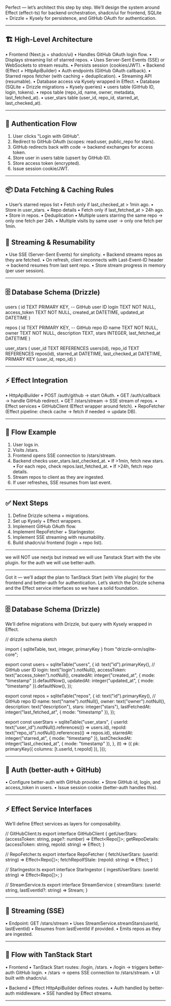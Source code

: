Perfect — let’s architect this step by step. We’ll design the system around Effect (effect-ts) for backend orchestration,
shadcn/ui for frontend, SQLite + Drizzle + Kysely for persistence, and GitHub OAuth for authentication.

---

## 🏗 High-Level Architecture

• Frontend (Next.js + shadcn/ui)
 • Handles GitHub OAuth login flow.
 • Displays streaming list of starred repos.
 • Uses Server-Sent Events (SSE) or WebSockets to stream results.
 • Persists session (cookies/JWT).
• Backend (Effect + HttpApiBuilder)
 • Auth endpoints (GitHub OAuth callback).
 • Starred repos fetcher (with caching + deduplication).
 • Streaming API (resumable).
 • Database access via Kysely wrapped in Effect.
• Database (SQLite + Drizzle migrations + Kysely queries)
 • users table (GitHub ID, login, tokens).
 • repos table (repo_id, name, owner, metadata, last_fetched_at).
 • user_stars table (user_id, repo_id, starred_at, last_checked_at).


---

## 🔑 Authentication Flow

1. User clicks "Login with GitHub".
2. Redirect to GitHub OAuth (scopes: read:user, public_repo for stars).
3. GitHub redirects back with code → backend exchanges for access token.
4. Store user in users table (upsert by GitHub ID).
5. Store access token (encrypted).
6. Issue session cookie/JWT.

---

## 📦 Data Fetching & Caching Rules

• User’s starred repos list
 • Fetch only if last_checked_at > 1min ago.
 • Store in user_stars.
• Repo details
 • Fetch only if last_fetched_at > 24h ago.
 • Store in repos.
• Deduplication
 • Multiple users starring the same repo → only one fetch per 24h.
 • Multiple visits by same user → only one fetch per 1min.

## 🌊 Streaming & Resumability

• Use SSE (Server-Sent Events) for simplicity.
• Backend streams repos as they are fetched.
• On refresh, client reconnects with Last-Event-ID header → backend resumes from last sent
repo.
• Store stream progress in memory (per user session).

---

## 🗄 Database Schema (Drizzle)

users (
  id TEXT PRIMARY KEY,         -- GitHub user ID
  login TEXT NOT NULL,
  access_token TEXT NOT NULL,
  created_at DATETIME,
  updated_at DATETIME
)

repos (
  id TEXT PRIMARY KEY,         -- GitHub repo ID
  name TEXT NOT NULL,
  owner TEXT NOT NULL,
  description TEXT,
  stars INTEGER,
  last_fetched_at DATETIME
)

user_stars (
  user_id TEXT REFERENCES users(id),
  repo_id TEXT REFERENCES repos(id),
  starred_at DATETIME,
  last_checked_at DATETIME,
  PRIMARY KEY (user_id, repo_id)
)

---

## ⚡ Effect Integration

• HttpApiBuilder
 • POST /auth/github → start OAuth.
 • GET /auth/callback → handle GitHub redirect.
 • GET /stars/stream → SSE stream of repos.
• Effect services
 • GitHubClient (Effect wrapper around fetch).
 • RepoFetcher (Effect pipeline: check cache → fetch if needed → update DB).


---

## 🔄 Flow Example

1. User logs in.
2. Visits /stars.
3. Frontend opens SSE connection to /stars/stream.
4. Backend checks user_stars.last_checked_at.
 • If >1min, fetch new stars.
 • For each repo, check repos.last_fetched_at.
 • If >24h, fetch repo details.
5. Stream repos to client as they are ingested.
6. If user refreshes, SSE resumes from last event.

---

## ✅ Next Steps

1. Define Drizzle schema + migrations.
2. Set up Kysely + Effect wrappers.
3. Implement GitHub OAuth flow.
4. Implement RepoFetcher + StarIngestor.
5. Implement SSE streaming with resumability.
6. Build shadcn/ui frontend (login + repo list).

---

we will NOT use nextjs but instead we will use Tanstack Start with the vite plugin. for the
auth we will use better-auth.

---

Got it — we’ll adapt the plan to TanStack Start (with Vite plugin) for the frontend and
better-auth for authentication. Let’s sketch the Drizzle schema and the Effect service
interfaces so we have a solid foundation.

---

## 🗄 Database Schema (Drizzle)

We’ll define migrations with Drizzle, but query with Kysely wrapped in Effect.

// drizzle schema sketch

import { sqliteTable, text, integer, primaryKey } from "drizzle-orm/sqlite-core";

export const users = sqliteTable("users", {
  id: text("id").primaryKey(),          // GitHub user ID
  login: text("login").notNull(),
  accessToken: text("access_token").notNull(),
  createdAt: integer("created_at", { mode: "timestamp" }).defaultNow(),
  updatedAt: integer("updated_at", { mode: "timestamp" }).defaultNow(),
});

export const repos = sqliteTable("repos", {
  id: text("id").primaryKey(),          // GitHub repo ID
  name: text("name").notNull(),
  owner: text("owner").notNull(),
  description: text("description"),
  stars: integer("stars"),
  lastFetchedAt: integer("last_fetched_at", { mode: "timestamp" }),
});

export const userStars = sqliteTable("user_stars", {
  userId: text("user_id").notNull().references(() => users.id),
  repoId: text("repo_id").notNull().references(() => repos.id),
  starredAt: integer("starred_at", { mode: "timestamp" }),
  lastCheckedAt: integer("last_checked_at", { mode: "timestamp" }),
}, (t) => ({
  pk: primaryKey({ columns: [t.userId, t.repoId] }),
}));

---

## 🔑 Auth (better-auth + GitHub)

• Configure better-auth with GitHub provider.
• Store GitHub id, login, and access_token in users.
• Issue session cookie (better-auth handles this).


---

## ⚡ Effect Service Interfaces

We’ll define Effect services as layers for composability.

// GitHubClient.ts
export interface GitHubClient {
  getUserStars: (accessToken: string, page?: number) => Effect<Repo[]>;
  getRepoDetails: (accessToken: string, repoId: string) => Effect<Repo>;
}

// RepoFetcher.ts
export interface RepoFetcher {
  fetchUserStars: (userId: string) => Effect<Repo[]>;
  fetchRepoIfStale: (repoId: string) => Effect<Repo>;
}

// StarIngestor.ts
export interface StarIngestor {
  ingestUserStars: (userId: string) => Effect<Repo[]>;
}

// StreamService.ts
export interface StreamService {
  streamStars: (userId: string, lastEventId?: string) => Stream<Repo>;
}

---

## 🌊 Streaming (SSE)

• Endpoint: GET /stars/stream
• Uses StreamService.streamStars(userId, lastEventId)
• Resumes from lastEventId if provided.
• Emits repos as they are ingested.

---

## 🔄 Flow with TanStack Start

• Frontend
 • TanStack Start routes: /login, /stars.
 • /login → triggers better-auth GitHub login.
 • /stars → opens SSE connection to /stars/stream.
 • UI built with shadcn/ui.

 • Backend
 • Effect HttpApiBuilder defines routes.
 • Auth handled by better-auth middleware.
 • SSE handled by Effect streams.


---
